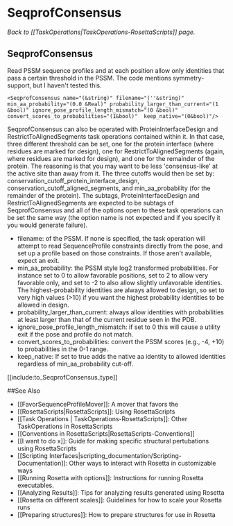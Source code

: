 # SeqprofConsensus
*Back to [[TaskOperations|TaskOperations-RosettaScripts]] page.*
## SeqprofConsensus

Read PSSM sequence profiles and at each position allow only identities that pass a certain threshold in the PSSM. The code mentions symmetry-support, but I haven't tested this.

    <SeqprofConsensus name="(&string)" filename="(''&string)" min_aa_probability="(0.0 &Real)" probability_larger_than_current="(1 &bool)" ignore_pose_profile_length_mismatch="(0 &bool)" convert_scores_to_probabilities="(1&bool)"  keep_native="(0&bool)"/>

SeqprofConsensus can also be operated with ProteinInterfaceDesign and RestrictToAlignedSegments task operations contained within it. In that case, three different threshold can be set, one for the protein interface (where residues are marked for design), one for RestrictToAlignedSegments (again, where residues are marked for design), and one for the remainder of the protein. The reasoning is that you may want to be less 'consensus-like' at the active site than away from it. The three cutoffs would then be set by: conservation\_cutoff\_protein\_interface\_design, conservation\_cutoff\_aligned\_segments, and min\_aa\_probability (for the remainder of the protein). The subtags, ProteinInterfaceDesign and RestrictToAlignedSegments are expected to be subtags of SeqprofConsensus and all of the options open to these task operations can be set the same way (the option name is not expected and if you specify it you would generate failure).

-   filename: of the PSSM. If none is specified, the task operation will attempt to read SequenceProfile constraints directly from the pose, and set up a profile based on those constraints. If those aren't available, expect an exit.
-   min\_aa\_probability: the PSSM style log2 transformed probabilities. For instance set to 0 to allow favorable positions, set to 2 to allow very favorable only, and set to -2 to also allow slightly unfavorable identities. The highest-probability identities are always allowed to design, so set to very high values (\>10) if you want the highest probability identities to be allowed in design.
-   probability\_larger\_than\_current: always allow identities with probabilities at least larger than that of the current residue seen in the PDB.
-   ignore\_pose\_profile\_length\_mismatch: if set to 0 this will cause a utility exit if the pose and profile do not match.
-   convert\_scores\_to\_probabilities: convert the PSSM scores (e.g., -4, +10) to probabilities in the 0-1 range.
-   keep\_native: If set to true adds the native aa identity to allowed identities regardless of min\_aa\_probability cut-off.

[[include:to_SeqprofConsensus_type]]

##See Also

* [[FavorSequenceProfileMover]]: A mover that favors the 
* [[RosettaScripts|RosettaScripts]]: Using RosettaScripts
* [[Task Operations | TaskOperations-RosettaScripts]]: Other TaskOperations in RosettaScripts
* [[Conventions in RosettaScripts|RosettaScripts-Conventions]]
* [[I want to do x]]: Guide for making specific structural pertubations using RosettaScripts
* [[Scripting Interfaces|scripting_documentation/Scripting-Documentation]]: Other ways to interact with Rosetta in customizable ways
* [[Running Rosetta with options]]: Instructions for running Rosetta executables.
* [[Analyzing Results]]: Tips for analyzing results generated using Rosetta
* [[Rosetta on different scales]]: Guidelines for how to scale your Rosetta runs
* [[Preparing structures]]: How to prepare structures for use in Rosetta